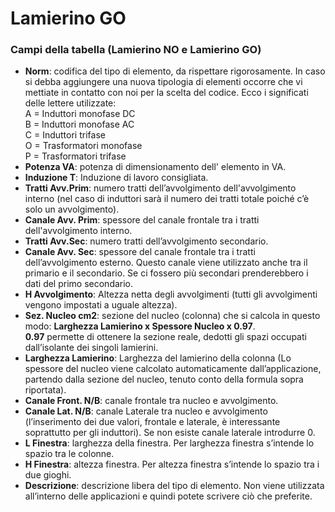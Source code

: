 # Lamierino GO

### Campi della tabella (Lamierino NO e Lamierino GO)
- **Norm**: codifica del tipo di elemento, da rispettare rigorosamente. In caso si debba aggiungere una nuova tipologia di elementi occorre che vi mettiate in contatto con noi per la scelta del codice. Ecco i  significati delle lettere utilizzate:<br>
A = Induttori monofase DC<br>
B = Induttori monofase AC<br>
C = Induttori trifase<br>
O = Trasformatori monofase<br>
P = Trasformatori trifase<br>
- **Potenza VA**: potenza di dimensionamento dell' elemento in VA.
- **Induzione T**: Induzione di lavoro consigliata.
- **Tratti Avv.Prim**: numero tratti dell’avvolgimento dell'avvolgimento interno (nel caso di induttori sarà il numero dei tratti totale poiché c’è solo un avvolgimento).
- **Canale Avv. Prim**: spessore del canale frontale tra i tratti dell'avvolgimento interno.
- **Tratti Avv.Sec**: numero tratti dell’avvolgimento secondario.
- **Canale Avv. Sec**: spessore del canale frontale tra i tratti dell’avvolgimento esterno. Questo canale viene utilizzato anche tra il primario e il secondario. Se ci fossero più secondari prenderebbero i dati del primo secondario.
- **H Avvolgimento**: Altezza netta degli avvolgimenti (tutti gli avvolgimenti vengono impostati a uguale altezza).
- **Sez. Nucleo cm2**: sezione del nucleo (colonna) che si calcola in questo modo: **Larghezza Lamierino x Spessore Nucleo x 0.97**. <br>
**0.97** permette di ottenere la sezione reale, dedotti gli spazi occupati dall’isolante dei singoli lamierini.
- **Larghezza Lamierino**: Larghezza del lamierino della colonna (Lo spessore del nucleo viene calcolato automaticamente dall’applicazione, partendo dalla sezione del nucleo, tenuto conto della formula sopra riportata).
- **Canale Front. N/B**: canale frontale tra nucleo e avvolgimento.
- **Canale Lat. N/B**: canale Laterale tra nucleo e avvolgimento (l’inserimento dei due valori, frontale e laterale, è interessante soprattutto per gli induttori). Se non esiste canale laterale introdurre 0.
- **L Finestra**: larghezza della finestra. Per larghezza finestra s’intende lo spazio tra le colonne.
- **H Finestra**: altezza finestra. Per altezza finestra s’intende lo spazio tra i due gioghi.
- **Descrizione**: descrizione libera del tipo di elemento. Non viene utilizzata all’interno delle applicazioni e quindi potete scrivere ciò che preferite.
